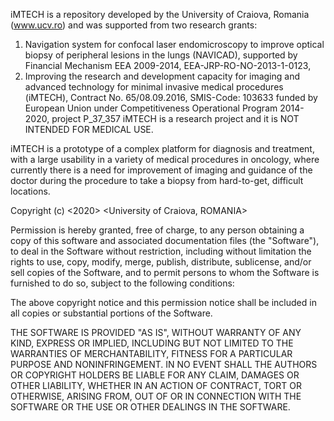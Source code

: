  iMTECH is a repository developed by the University of Craiova, Romania (www.ucv.ro) and was supported from two research grants:

1. Navigation system for confocal laser endomicroscopy to improve optical biopsy of peripheral lesions in the lungs (NAVICAD), supported by Financial Mechanism EEA 2009-2014, EEA-JRP-RO-NO-2013-1-0123,
2. Improving the research and development capacity for imaging and advanced technology for minimal invasive medical procedures (iMTECH), Contract No. 65/08.09.2016, SMIS-Code: 103633 funded by European Union under Competitiveness Operational Program 2014-2020, project P_37_357
iMTECH is a research project and it is NOT INTENDED FOR MEDICAL USE.

iMTECH is a prototype of a complex platform for diagnosis and treatment, with a large usability in a variety of medical procedures in oncology, where currently there is a need for improvement of imaging and guidance of the doctor during the procedure to take a biopsy from hard-to-get, difficult locations.

Copyright (c) <2020> <University of Craiova, ROMANIA>

Permission is hereby granted, free of charge, to any person obtaining a copy of this software and associated documentation files (the "Software"), to deal in the Software without restriction, including without limitation the rights to use, copy, modify, merge, publish, distribute, sublicense, and/or sell copies of the Software, and to permit persons to whom the Software is furnished to do so, subject to the following conditions:

The above copyright notice and this permission notice shall be included in all copies or substantial portions of the Software.

THE SOFTWARE IS PROVIDED "AS IS", WITHOUT WARRANTY OF ANY KIND, EXPRESS OR IMPLIED, INCLUDING BUT NOT LIMITED TO THE WARRANTIES OF MERCHANTABILITY, FITNESS FOR A PARTICULAR PURPOSE AND NONINFRINGEMENT. IN NO EVENT SHALL THE AUTHORS OR COPYRIGHT HOLDERS BE LIABLE FOR ANY CLAIM, DAMAGES OR OTHER LIABILITY, WHETHER IN AN ACTION OF CONTRACT, TORT OR OTHERWISE, ARISING FROM, OUT OF OR IN CONNECTION WITH THE SOFTWARE OR THE USE OR OTHER DEALINGS IN THE SOFTWARE.
